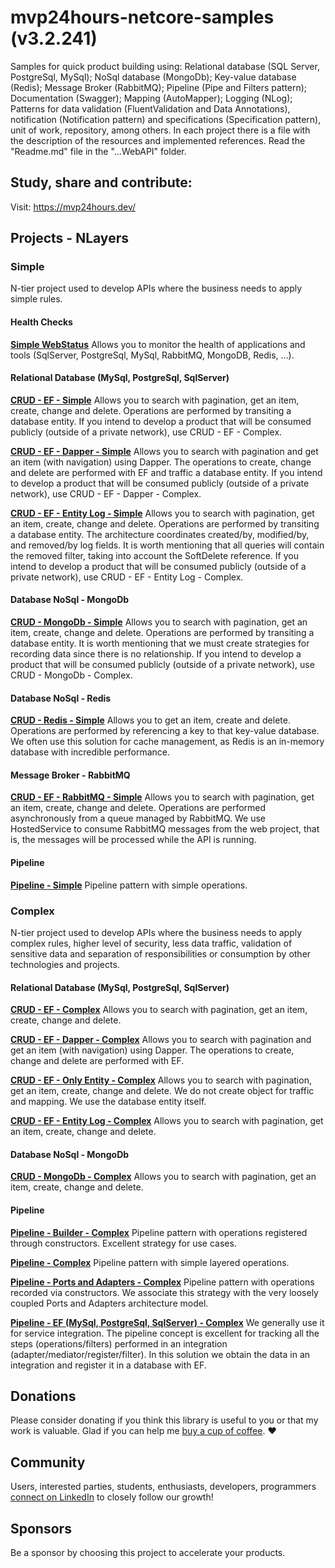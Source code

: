 # mvp24hours-netcore-samples (v3.2.241)
Samples for quick product building using: Relational database (SQL Server, PostgreSql, MySql); NoSql database (MongoDb); Key-value database (Redis); Message Broker (RabbitMQ); Pipeline (Pipe and Filters pattern); Documentation (Swagger); Mapping (AutoMapper); Logging (NLog); Patterns for data validation (FluentValidation and Data Annotations), notification (Notification pattern) and specifications (Specification pattern), unit of work, repository, among others.
In each project there is a file with the description of the resources and implemented references. Read the "Readme.md" file in the "...WebAPI" folder.

## Study, share and contribute:
Visit: https://mvp24hours.dev/

## Projects - NLayers

### Simple
N-tier project used to develop APIs where the business needs to apply simple rules.

#### Health Checks
**[Simple WebStatus](https://github.com/kallebelins/mvp24hours-netcore-samples/tree/main/src/simple-webstatus)**
Allows you to monitor the health of applications and tools (SqlServer, PostgreSql, MySql, RabbitMQ, MongoDB, Redis, ...).

#### Relational Database (MySql, PostgreSql, SqlServer)
**[CRUD - EF - Simple](https://github.com/kallebelins/mvp24hours-netcore-samples/tree/main/src/simple-crud-ef-customer-api/CustomerAPI.WebAPI)**
Allows you to search with pagination, get an item, create, change and delete. Operations are performed by transiting a database entity. If you intend to develop a product that will be consumed publicly (outside of a private network), use CRUD - EF - Complex.

**[CRUD - EF - Dapper - Simple](https://github.com/kallebelins/mvp24hours-netcore-samples/tree/main/src/simple-crud-ef-dapper-customer-api/CustomerAPI.WebAPI)**
Allows you to search with pagination and get an item (with navigation) using Dapper. The operations to create, change and delete are performed with EF and traffic a database entity. If you intend to develop a product that will be consumed publicly (outside of a private network), use CRUD - EF - Dapper - Complex.

**[CRUD - EF - Entity Log - Simple](https://github.com/kallebelins/mvp24hours-netcore-samples/tree/main/src/simple-crud-ef-entitylog-customer-api/CustomerAPI.WebAPI)**
Allows you to search with pagination, get an item, create, change and delete. Operations are performed by transiting a database entity. The architecture coordinates created/by, modified/by, and removed/by log fields. It is worth mentioning that all queries will contain the removed filter, taking into account the SoftDelete reference. If you intend to develop a product that will be consumed publicly (outside of a private network), use CRUD - EF - Entity Log - Complex.

#### Database NoSql - MongoDb
**[CRUD - MongoDb - Simple](https://github.com/kallebelins/mvp24hours-netcore-samples/tree/main/src/simple-crud-mongodb-customer-api/CustomerAPI.WebAPI)**
Allows you to search with pagination, get an item, create, change and delete. Operations are performed by transiting a database entity. It is worth mentioning that we must create strategies for recording data since there is no relationship. If you intend to develop a product that will be consumed publicly (outside of a private network), use CRUD - MongoDb - Complex.

#### Database NoSql - Redis
**[CRUD - Redis - Simple](https://github.com/kallebelins/mvp24hours-netcore-samples/tree/main/src/simple-crud-redis-customer-api/CustomerAPI.WebAPI)**
Allows you to get an item, create and delete. Operations are performed by referencing a key to that key-value database. We often use this solution for cache management, as Redis is an in-memory database with incredible performance.

#### Message Broker - RabbitMQ
**[CRUD - EF - RabbitMQ - Simple](https://github.com/kallebelins/mvp24hours-netcore-samples/tree/main/src/simple-rabbitmq-customer-api/CustomerAPI.WebAPI)**
Allows you to search with pagination, get an item, create, change and delete. Operations are performed asynchronously from a queue managed by RabbitMQ. We use HostedService to consume RabbitMQ messages from the web project, that is, the messages will be processed while the API is running.

#### Pipeline
**[Pipeline - Simple](https://github.com/kallebelins/mvp24hours-netcore-samples/tree/main/src/simple-pipeline-customer-api/CustomerAPI.WebAPI)**
Pipeline pattern with simple operations.

### Complex
N-tier project used to develop APIs where the business needs to apply complex rules, higher level of security, less data traffic, validation of sensitive data and separation of responsibilities or consumption by other technologies and projects.

#### Relational Database (MySql, PostgreSql, SqlServer)
**[CRUD - EF - Complex](https://github.com/kallebelins/mvp24hours-netcore-samples/tree/main/src/complex-crud-ef-customer-api/CustomerAPI.WebAPI)**
Allows you to search with pagination, get an item, create, change and delete.

**[CRUD - EF - Dapper - Complex](https://github.com/kallebelins/mvp24hours-netcore-samples/tree/main/src/complex-crud-ef-dapper-customer-api/CustomerAPI.WebAPI)**
Allows you to search with pagination and get an item (with navigation) using Dapper. The operations to create, change and delete are performed with EF.

**[CRUD - EF - Only Entity - Complex](https://github.com/kallebelins/mvp24hours-netcore-samples/tree/main/src/complex-crud-ef-only-entity-customer-api/CustomerAPI.WebAPI)**
Allows you to search with pagination, get an item, create, change and delete. We do not create object for traffic and mapping. We use the database entity itself.

**[CRUD - EF - Entity Log - Complex](https://github.com/kallebelins/mvp24hours-netcore-samples/tree/main/src/complex-crud-ef-entitylog-customer-api/CustomerAPI.WebAPI)**
Allows you to search with pagination, get an item, create, change and delete.

#### Database NoSql - MongoDb
**[CRUD - MongoDb - Complex](https://github.com/kallebelins/mvp24hours-netcore-samples/tree/main/src/complex-crud-mongodb-customer-api/CustomerAPI.WebAPI)**
Allows you to search with pagination, get an item, create, change and delete.

#### Pipeline
**[Pipeline - Builder - Complex](https://github.com/kallebelins/mvp24hours-netcore-samples/tree/main/src/complex-pipeline-builder-customer-api/CustomerAPI.WebAPI)**
Pipeline pattern with operations registered through constructors. Excellent strategy for use cases.

**[Pipeline - Complex](https://github.com/kallebelins/mvp24hours-netcore-samples/tree/main/src/complex-pipeline-customer-api/CustomerAPI.WebAPI)**
Pipeline pattern with simple layered operations.

**[Pipeline - Ports and Adapters - Complex](https://github.com/kallebelins/mvp24hours-netcore-samples/tree/main/src/complex-pipeline-ports-adapters-customer-api/CustomerAPI.WebAPI)**
Pipeline pattern with operations recorded via constructors. We associate this strategy with the very loosely coupled Ports and Adapters architecture model.

**[Pipeline - EF (MySql, PostgreSql, SqlServer) - Complex](https://github.com/kallebelins/mvp24hours-netcore-samples/tree/main/src/complex-pipeline-ef-customer-api/CustomerAPI.WebAPI)**
We generally use it for service integration. The pipeline concept is excellent for tracking all the steps (operations/filters) performed in an integration (adapter/mediator/register/filter). In this solution we obtain the data in an integration and register it in a database with EF.

## Donations
Please consider donating if you think this library is useful to you or that my work is valuable. Glad if you can help me [buy a cup of coffee](https://www.paypal.com/donate/?hosted_button_id=EKA2L256GJVQC). :heart:

## Community
Users, interested parties, students, enthusiasts, developers, programmers [connect on LinkedIn](https://www.linkedin.com/in/kallebelins/) to closely follow our growth!

## Sponsors
Be a sponsor by choosing this project to accelerate your products.